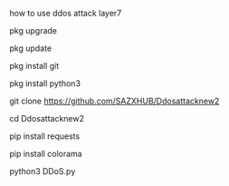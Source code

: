 how to use ddos attack layer7

pkg upgrade

pkg update

pkg install git

pkg install python3

git clone https://github.com/SAZXHUB/Ddosattacknew2

cd Ddosattacknew2

pip install requests

pip install colorama

python3 DDoS.py
